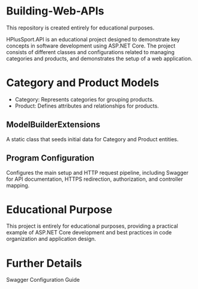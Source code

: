 # Building-Web-APIs
This repository is created entirely for educational purposes.

HPlusSport.API is an educational project designed to demonstrate key concepts in software development using ASP.NET Core. The project consists of different classes and configurations related to managing categories and products, and demonstrates the setup of a web application.

# Category and Product Models
- Category: Represents categories for grouping products.
- Product: Defines attributes and relationships for products.

## ModelBuilderExtensions
A static class that seeds initial data for Category and Product entities.

## Program Configuration
Configures the main setup and HTTP request pipeline, including Swagger for API documentation, HTTPS redirection, authorization, and controller mapping.

# Educational Purpose
This project is entirely for educational purposes, providing a practical example of ASP.NET Core development and best practices in code organization and application design.

# Further Details
Swagger Configuration Guide
